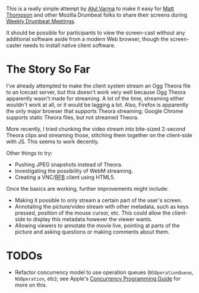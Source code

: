 This is a really simple attempt by [Atul Varma] to make it easy for [Matt Thompson] and other Mozilla Drumbeat folks to share their screens during [Weekly Drumbeat Meetings].

It should be possible for participants to view the screen-cast without any additional software aside from a modern Web browser, though the screen-caster needs to install native client software.

# The Story So Far

I've already attempted to make the client system stream an Ogg Theora file to an Icecast server, but this doesn't work very well because Ogg Theora apparently wasn't made for streaming. A lot of the time, streaming either wouldn't work at all, or it would be lagging a lot. Also, Firefox is apparently the only major browser that supports Theora streaming; Google Chrome supports static Theora files, but not streamed Theora.

More recently, I tried chunking the video stream into bite-sized 2-second Theora clips and streaming those, stitching them together on the client-side with JS. This seems to work decently.

Other things to try:
* Pushing JPEG snapshots instead of Theora.
* Investigating the possibility of WebM streaming.
* Creating a VNC/[RFB] client using HTML5.

Once the basics are working, further improvements might include:

* Making it possible to only stream a certain part of the user's screen.
* Annotating the picture/video stream with other metadata, such as keys pressed, position of the mouse cursor, etc. This could allow the client-side to display this metadata however the viewer wants.
* Allowing viewers to annotate the movie live, pointing at parts of the picture and asking questions or making comments about them.

# TODOs

* Refactor concurrency model to use operation queues (`NSOperationQueue`, `NSOperation`, etc); see Apple's [Concurrency Programming Guide] for more on this.

[RFB]: http://en.wikipedia.org/wiki/RFB_protocol
[Atul Varma]: http://www.toolness.com/
[Matt Thompson]: http://twitter.com/#!/openmatt
[Weekly Drumbeat Meetings]: https://wiki.mozilla.org/Drumbeat/WeeklyUpdates
[Concurrency Programming Guide]: http://developer.apple.com/library/mac/#documentation/General/Conceptual/ConcurrencyProgrammingGuide/Introduction/Introduction.html
